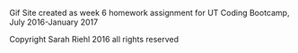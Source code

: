 Gif Site created as week 6 homework assignment for UT Coding Bootcamp, July 2016-January 2017


Copyright Sarah Riehl 2016 all rights reserved